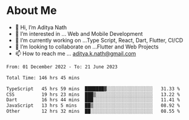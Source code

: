 # About Me

- 👋 Hi, I’m Aditya Nath
- 👀 I’m interested in ... Web and Mobile Development
- 🌱 I’m currently working on ...Type Script, React, Dart, Flutter, CI/CD
- 💞️ I’m looking to collaborate on ...Flutter and Web Projects
- 📫 How to reach me ... aditya.k.nath@gmail.com

<!--START_SECTION:waka-->

```txt
From: 01 December 2022 - To: 21 June 2023

Total Time: 146 hrs 45 mins

TypeScript   45 hrs 59 mins  ███████▓░░░░░░░░░░░░░░░░░   31.33 %
CSS          19 hrs 23 mins  ███▒░░░░░░░░░░░░░░░░░░░░░   13.22 %
Dart         16 hrs 44 mins  ███░░░░░░░░░░░░░░░░░░░░░░   11.41 %
JavaScript   13 hrs 5 mins   ██▒░░░░░░░░░░░░░░░░░░░░░░   08.92 %
Other        12 hrs 32 mins  ██░░░░░░░░░░░░░░░░░░░░░░░   08.55 %
```

<!--END_SECTION:waka-->

<!---
kronosking007/kronosking007 is a ✨ special ✨ repository because its `README.md` (this file) appears on your GitHub profile.
You can click the Preview link to take a look at your changes.
--->
